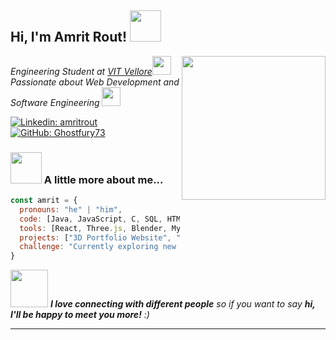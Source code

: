 <h2> Hi, I'm Amrit Rout! <img src="https://media.giphy.com/media/hvRJCLFzcasrR4ia7z/giphy.gif" width="50"></h2>
<img align='right' src="https://i.giphy.com/media/v1.Y2lkPTc5MGI3NjExYmczZWpqZ3h2bGphbzZ4Z3RldmJleDdjbnFsbXBldTM0Z2t2dzl5MCZlcD12MV9pbnRlcm5hbF9naWZfYnlfaWQmY3Q9Zw/bGgsc5mWoryfgKBx1u/giphy.gif" width="230" style="border-radius: 50">
<p><em>Engineering Student at <a href="https://vit.ac.in">VIT Vellore</a><img src="https://media.giphy.com/media/f3iwJFOVOwuy7K6FFw/giphy.gif" width="30"></br>Passionate about Web Development and Software Engineering <img src="https://media.giphy.com/media/WUlplcMpOCEmTGBtBW/giphy.gif" width="30"> 
</em></p>

[![Linkedin: amritrout](https://img.shields.io/badge/-amritrout-blue?style=flat-square&logo=Linkedin&logoColor=white&link=https://www.linkedin.com/in/amritrout/)](https://www.linkedin.com/in/amritrout/)
[![GitHub: Ghostfury73](https://img.shields.io/github/followers/Ghostfury73?label=follow&style=social)](https://github.com/Ghostfury73)

### <img src="https://media.giphy.com/media/j2pOGeGYKe2xCCKwfi/giphy.gif" width="50"> A little more about me...

```javascript
const amrit = {
  pronouns: "he" | "him",
  code: [Java, JavaScript, C, SQL, HTML, CSS],
  tools: [React, Three.js, Blender, MySQL],
  projects: ["3D Portfolio Website", "Online Chess Game", "CHIP-8 Emulator"],
  challenge: "Currently exploring new technologies"
}
```
<img src="https://media.giphy.com/media/LnQjpWaON8nhr21vNW/giphy.gif" width="60"> <em><b>I love connecting with different people</b> so if you want to say <b>hi, I'll be happy to meet you more!</b> :)</em>

---
